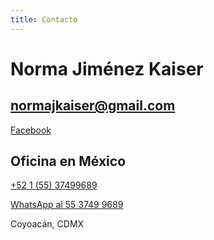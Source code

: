 ```yaml
---
title: Contacto
---
```


# Norma Jiménez Kaiser

## normajkaiser@gmail.com
[Facebook](https://www.facebook.com/Pensiones-M%C3%A9xico-600957133574453/?modal=admin_todo_tour)

## Oficina en México
[+52 1 (55) 37499689](tel:+5215537499689)

[WhatsApp al 55 3749 9689](tel:+5215537499689)

Coyoacán, CDMX









